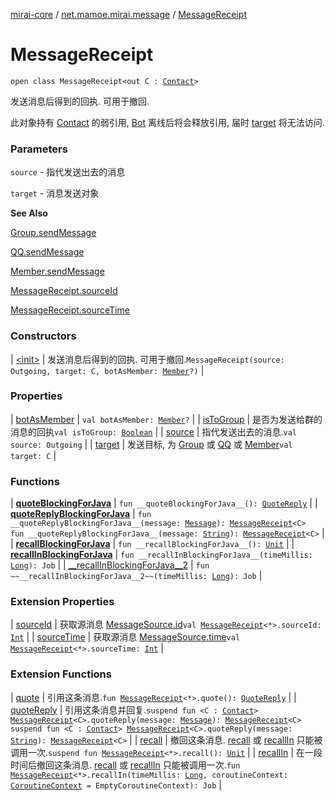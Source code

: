 [mirai-core](../../index.md) / [net.mamoe.mirai.message](../index.md) / [MessageReceipt](./index.md)

# MessageReceipt

`open class MessageReceipt<out C : `[`Contact`](../../net.mamoe.mirai.contact/-contact/index.md)`>`

发送消息后得到的回执. 可用于撤回.

此对象持有 [Contact](../../net.mamoe.mirai.contact/-contact/index.md) 的弱引用, [Bot](../../net.mamoe.mirai/-bot/index.md) 离线后将会释放引用, 届时 [target](target.md) 将无法访问.

### Parameters

`source` - 指代发送出去的消息

`target` - 消息发送对象

**See Also**

[Group.sendMessage](../../net.mamoe.mirai.contact/-group/send-message.md)

[QQ.sendMessage](../../net.mamoe.mirai.contact/-q-q/send-message.md)

[Member.sendMessage](../../net.mamoe.mirai.contact/-member/send-message.md)

[MessageReceipt.sourceId](../source-id.md)

[MessageReceipt.sourceTime](../source-time.md)

### Constructors

| [&lt;init&gt;](-init-.md) | 发送消息后得到的回执. 可用于撤回.`MessageReceipt(source: Outgoing, target: C, botAsMember: `[`Member`](../../net.mamoe.mirai.contact/-member/index.md)`?)` |

### Properties

| [botAsMember](bot-as-member.md) | `val botAsMember: `[`Member`](../../net.mamoe.mirai.contact/-member/index.md)`?` |
| [isToGroup](is-to-group.md) | 是否为发送给群的消息的回执`val isToGroup: `[`Boolean`](https://kotlinlang.org/api/latest/jvm/stdlib/kotlin/-boolean/index.html) |
| [source](source.md) | 指代发送出去的消息.`val source: Outgoing` |
| [target](target.md) | 发送目标, 为 [Group](../../net.mamoe.mirai.contact/-group/index.md) 或 [QQ](../../net.mamoe.mirai.contact/-q-q/index.md) 或 [Member](../../net.mamoe.mirai.contact/-member/index.md)`val target: C` |

### Functions

| [__quoteBlockingForJava__](__quote-blocking-for-java__.md) | `fun __quoteBlockingForJava__(): `[`QuoteReply`](../../net.mamoe.mirai.message.data/-quote-reply/index.md) |
| [__quoteReplyBlockingForJava__](__quote-reply-blocking-for-java__.md) | `fun __quoteReplyBlockingForJava__(message: `[`Message`](../../net.mamoe.mirai.message.data/-message/index.md)`): `[`MessageReceipt`](./index.md)`<C>`<br>`fun __quoteReplyBlockingForJava__(message: `[`String`](https://kotlinlang.org/api/latest/jvm/stdlib/kotlin/-string/index.html)`): `[`MessageReceipt`](./index.md)`<C>` |
| [__recallBlockingForJava__](__recall-blocking-for-java__.md) | `fun __recallBlockingForJava__(): `[`Unit`](https://kotlinlang.org/api/latest/jvm/stdlib/kotlin/-unit/index.html) |
| [__recallInBlockingForJava__](__recall-in-blocking-for-java__.md) | `fun __recallInBlockingForJava__(timeMillis: `[`Long`](https://kotlinlang.org/api/latest/jvm/stdlib/kotlin/-long/index.html)`): Job` |
| [__recallInBlockingForJava__2](__recall-in-blocking-for-java__2.md) | `fun ~~__recallInBlockingForJava__2~~(timeMillis: `[`Long`](https://kotlinlang.org/api/latest/jvm/stdlib/kotlin/-long/index.html)`): Job` |

### Extension Properties

| [sourceId](../source-id.md) | 获取源消息 [MessageSource.id](../../net.mamoe.mirai.message.data/-message-source/id.md)`val `[`MessageReceipt`](./index.md)`<*>.sourceId: `[`Int`](https://kotlinlang.org/api/latest/jvm/stdlib/kotlin/-int/index.html) |
| [sourceTime](../source-time.md) | 获取源消息 [MessageSource.time](../../net.mamoe.mirai.message.data/-message-source/time.md)`val `[`MessageReceipt`](./index.md)`<*>.sourceTime: `[`Int`](https://kotlinlang.org/api/latest/jvm/stdlib/kotlin/-int/index.html) |

### Extension Functions

| [quote](../quote.md) | 引用这条消息.`fun `[`MessageReceipt`](./index.md)`<*>.quote(): `[`QuoteReply`](../../net.mamoe.mirai.message.data/-quote-reply/index.md) |
| [quoteReply](../quote-reply.md) | 引用这条消息并回复.`suspend fun <C : `[`Contact`](../../net.mamoe.mirai.contact/-contact/index.md)`> `[`MessageReceipt`](./index.md)`<C>.quoteReply(message: `[`Message`](../../net.mamoe.mirai.message.data/-message/index.md)`): `[`MessageReceipt`](./index.md)`<C>`<br>`suspend fun <C : `[`Contact`](../../net.mamoe.mirai.contact/-contact/index.md)`> `[`MessageReceipt`](./index.md)`<C>.quoteReply(message: `[`String`](https://kotlinlang.org/api/latest/jvm/stdlib/kotlin/-string/index.html)`): `[`MessageReceipt`](./index.md)`<C>` |
| [recall](../recall.md) | 撤回这条消息. [recall](../recall.md) 或 [recallIn](../../net.mamoe.mirai/recall-in.md) 只能被调用一次.`suspend fun `[`MessageReceipt`](./index.md)`<*>.recall(): `[`Unit`](https://kotlinlang.org/api/latest/jvm/stdlib/kotlin/-unit/index.html) |
| [recallIn](../recall-in.md) | 在一段时间后撤回这条消息. [recall](../recall.md) 或 [recallIn](../../net.mamoe.mirai/recall-in.md) 只能被调用一次.`fun `[`MessageReceipt`](./index.md)`<*>.recallIn(timeMillis: `[`Long`](https://kotlinlang.org/api/latest/jvm/stdlib/kotlin/-long/index.html)`, coroutineContext: `[`CoroutineContext`](https://kotlinlang.org/api/latest/jvm/stdlib/kotlin.coroutines/-coroutine-context/index.html)` = EmptyCoroutineContext): Job` |

